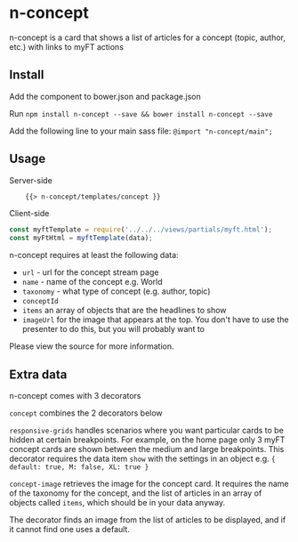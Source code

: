 # n-concept

n-concept is a card that shows a list of articles for a concept (topic, author, etc.) with links to myFT actions

## Install

Add the component to bower.json and package.json

Run `npm install n-concept --save && bower install n-concept --save`

Add the following line to your main sass file: `@import "n-concept/main";`

## Usage

Server-side
```html
	{{> n-concept/templates/concept }}
```

Client-side
```javascript
const myftTemplate = require('../../../views/partials/myft.html');
const myFtHtml = myftTemplate(data);
```

n-concept requires at least the following data:
 * `url` - url for the concept stream page
 * `name` - name of the concept e.g. World
 * `taxonomy` - what type of concept (e.g. author, topic)
 * `conceptId`
 * `items` an array of objects that are the headlines to show
 * `imageUrl` for the image that appears at the top. You don't have to use the presenter to do this, but you will probably want to

Please view the source for more information.

## Extra data

n-concept comes with 3 decorators

`concept` combines the 2 decorators below

`responsive-grids` handles scenarios where you want particular cards to be hidden at certain breakpoints. For example, on the home page only 3 myFT concept cards are shown between the medium and large breakpoints.  This decorator requires the data item `show` with the settings in an object e.g. `{ default: true, M: false, XL: true }`

`concept-image` retrieves the image for the concept card. It requires the name of the taxonomy for the concept, and the list of articles in an array of objects called `items`, which should be in your data anyway.

The decorator finds an image from the list of articles to be displayed, and if it cannot find one uses a default.
